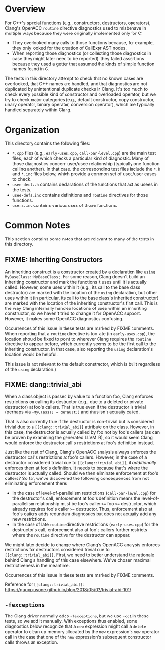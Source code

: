 # Overview

For C++'s special functions (e.g., constructors, destructors, operators),
Clang's OpenACC `routine` directive diagnostics used to misbehave in multiple
ways because they were originally implemented only for C:

* They overlooked many calls to those functions because, for example, they only
  looked for the creation of CallExpr AST nodes.
* When reporting those diagnostics (or collecting those diagnostics in case they
  might later need to be reported), they failed assertions because they used a
  getter that assumed the kinds of simple function names found in C.

The tests in this directory attempt to check that no known cases are overlooked,
that C++ names are handled, and that diagnostics are not duplicated by
unintentional duplicate checks in Clang.  It's too much to check every possible
kind of constructor and overloaded operator, but we try to check major
categories (e.g., default constructor, copy constructor, unary operator, binary
operator, conversion operator), which are typically handled separately within
Clang.

# Organization

This directory contains the following files:

* `*.cpp` files (e.g., `early-uses.cpp`, `call-par-level.cpp`) are the main
  test files, each of which checks a particular kind of diagnostic.  Many of
  those diagnostics concern user/usee relationship (typically one function
  calling another).  In that case, the corresponding test files include the
  `*.h` and `*.inc` files below, which provide a common set of usee/user cases
  to check.
* `usee-decls.h` contains declarations of the functions that act as usees in
  the tests.
* `usee-defs.inc` contains definitions and `routine` directives for those
  functions.
* `users.inc` contains various uses of those functions.

# Common Notes

This section contains some notes that are relevant to many of the tests in this directory.

## FIXME: Inheriting Constructors

An inheriting construct is a constructor created by a declaration like
`using MyBaseClass::MyBaseClass;`.  For some reason, Clang doesn't build an
inheriting constructor and mark the functions it uses until it is actually
called.  However, some uses within it (e.g., its call to the base class
destructor) are marked with the location of the `using` declaration, but other
uses within it (in particular, its call to the base class's inherited
constructor) are marked with the location of the inheriting constructor's first
call.  This is the way Clang internally handles locations of uses within an
inheriting constructor, so we haven't tried to change it for OpenACC support.
However, it makes some OpenACC diagnostics confusing.

Occurrences of this issue in these tests are marked by FIXME comments.  When
reporting that a `routine` directive is too late (in `early-uses.cpp`), the
location should be fixed to point to wherever Clang requires the `routine`
directive to appear before, which currently seems to be the first call to the
inheriting constructor.  In that case, also reporting the `using` declaration's
location would be helpful.

This issue is not relevant to the default constructor, which is built regardless
of the `using` declaration.)

## FIXME: clang::trivial_abi

When a class object is passed by value to a function foo, Clang enforces
restrictions on calling its destructor (e.g., due to a deleted or private
destructor) at foo's callers.  That is true even if the destructor is trivial
(perhaps via `~MyClass() = default;`) and thus isn't actually called.

That is also currently true if the destructor is non-trivial but is considered
trivial due to a `[[clang::trivial_abi]]` attribute on the class.  However, in
this case, the destructor is actually called by foo not by foo's callers (as can
be proven by examining the generated LLVM IR), so it would seem Clang would
enforce the destructor call's restrictions at foo's definition instead.

Just like the rest of Clang, Clang's OpenACC analysis always enforces the
destructor call's restrictions at foo's callers.  However, in the case of a
destructor considered trivial due to `[[clang::trivial_abi]]`, it *additionally*
enforces them at foo's definition.  It needs to because that's where the
destructor is actually called.  Should we then eliminate enforcement at foo's
callers?  So far, we've discovered the following consequences from not
eliminating enforcement there:

* In the case of level-of-parallelism restrictions (`call-par-level.cpp`) for
  the destructor's call, enforcement at foo's definition means the
  level-of-parallelism relationship must be foo's caller `>=` foo `>=`
  destructor, which already requires foo's caller `>=` destructor.  Thus,
  enforcement also at foo's callers adds redundant diagnostics but does not
  actually add any new restrictions.
* In the case of late `routine` directive restrictions (`early-uses.cpp`) for
  the destructor's call, enforcement also at foo's callers further restricts
  where the `routine` directive for the destructor can appear.

We might later decide to change where Clang's OpenACC analysis enforces
restrictions for destructors considered trivial due to `[[clang::trivial_abi]]`.
First, we need to better understand the rationale behind Clang's handling of
this case elsewhere.  We've chosen maximal restrictiveness in the meantime.

Occurrences of this issue in these tests are marked by FIXME comments.

Reference for `[[clang::trivial_abi]]`:
<https://quuxplusone.github.io/blog/2018/05/02/trivial-abi-101/>

## `-fexceptions`

The Clang driver normally adds `-fexceptions`, but we use `-cc1` in these tests,
so we add it manually.  With exceptions thus enabled, some diagnostics below
recognize that a `new` expression might call a `delete` operator to clean up
memory allocated by the `new` expression's `new` operator call in the case that
one of the `new` expression's subsequent constructor calls throws an exception.
